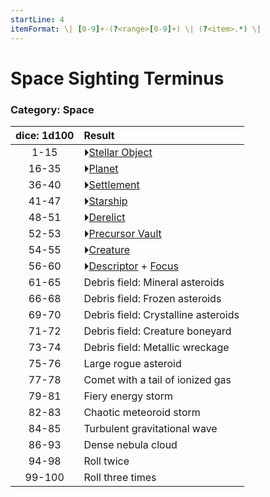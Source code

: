 ```yaml
---
startLine: 4
itemFormat: \| [0-9]+-(?<range>[0-9]+) \| (?<item>.*) \|
---
```

# Space Sighting Terminus
### Category: Space

| dice: 1d100 | Result |
|:----:|:-------|
| 1-15 | ⏵[Stellar Object](Space_Stellar_Object.md) |
| 16-35 | ⏵[Planet](Planets_Class.md) |
| 36-40 | ⏵[Settlement](Settlements_First_Look.md) |
| 41-47 | ⏵[Starship](Starships_First_Look.md) |
| 48-51 | ⏵[Derelict](Derelicts_Location_Type.md) |
| 52-53 | ⏵[Precursor Vault](Vaults_Form.md) |
| 54-55 | ⏵[Creature](Creatures_Basic_Form_Space.md) |
| 56-60 | ⏵[Descriptor](Core_Descriptor.md) + [Focus](Core_Focus.md) |
| 61-65 | Debris field: Mineral asteroids |
| 66-68 | Debris field: Frozen asteroids |
| 69-70 | Debris field: Crystalline asteroids |
| 71-72 | Debris field: Creature boneyard |
| 73-74 | Debris field: Metallic wreckage |
| 75-76 | Large rogue asteroid |
| 77-78 | Comet with a tail of ionized gas |
| 79-81 | Fiery energy storm |
| 82-83 | Chaotic meteoroid storm |
| 84-85 | Turbulent gravitational wave |
| 86-93 | Dense nebula cloud |
| 94-98 | Roll twice |
| 99-100 | Roll three times |